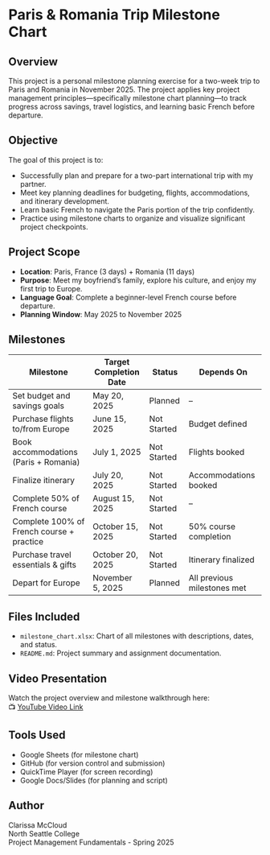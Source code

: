 # Paris & Romania Trip Milestone Chart

## Overview
This project is a personal milestone planning exercise for a two-week trip to Paris and Romania in November 2025. The project applies key project management principles—specifically milestone chart planning—to track progress across savings, travel logistics, and learning basic French before departure.

## Objective
The goal of this project is to:
- Successfully plan and prepare for a two-part international trip with my partner.
- Meet key planning deadlines for budgeting, flights, accommodations, and itinerary development.
- Learn basic French to navigate the Paris portion of the trip confidently.
- Practice using milestone charts to organize and visualize significant project checkpoints.

## Project Scope
- **Location**: Paris, France (3 days) + Romania (11 days)
- **Purpose**: Meet my boyfriend’s family, explore his culture, and enjoy my first trip to Europe.
- **Language Goal**: Complete a beginner-level French course before departure.
- **Planning Window**: May 2025 to November 2025

## Milestones

| Milestone                                  | Target Completion Date | Status       | Depends On                     |
|-------------------------------------------|-------------------------|--------------|--------------------------------|
| Set budget and savings goals              | May 20, 2025            | Planned      | –                              |
| Purchase flights to/from Europe           | June 15, 2025           | Not Started  | Budget defined                 |
| Book accommodations (Paris + Romania)     | July 1, 2025            | Not Started  | Flights booked                 |
| Finalize itinerary                        | July 20, 2025           | Not Started  | Accommodations booked          |
| Complete 50% of French course             | August 15, 2025         | Not Started  | –                              |
| Complete 100% of French course + practice | October 15, 2025        | Not Started  | 50% course completion          |
| Purchase travel essentials & gifts        | October 20, 2025        | Not Started  | Itinerary finalized            |
| Depart for Europe                         | November 5, 2025        | Planned      | All previous milestones met    |

## Files Included
- `milestone_chart.xlsx`: Chart of all milestones with descriptions, dates, and status.
- `README.md`: Project summary and assignment documentation.

## Video Presentation
Watch the project overview and milestone walkthrough here:  
📺 [YouTube Video Link](https://youtube.com/your-link-here)

## Tools Used
- Google Sheets (for milestone chart)
- GitHub (for version control and submission)
- QuickTime Player (for screen recording)
- Google Docs/Slides (for planning and script)

## Author
Clarissa McCloud  
North Seattle College  
Project Management Fundamentals - Spring 2025

